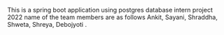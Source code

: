 This is a spring boot application using postgres database intern project 2022 name of the team
members are as follows Ankit, Sayani, Shraddha, Shweta, Shreya, Debojyoti .
